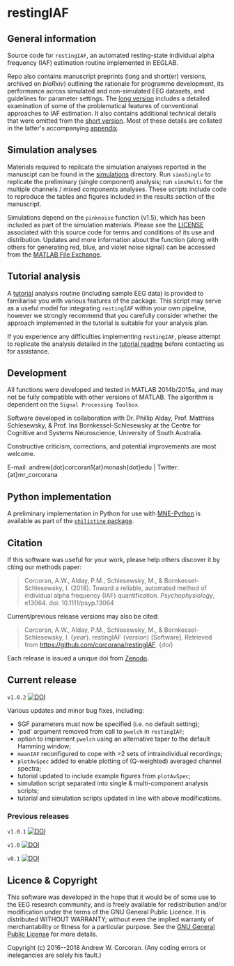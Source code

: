 # restingIAF
## General information
Source code for `restingIAF`, an automated resting-state individual alpha frequency (IAF) estimation routine implemented in EEGLAB. 

Repo also contains manuscript preprints (long and short(er) versions, archived on *bioRxiv*) outlining the rationale for programme development, its performance across simulated and non-simulated EEG datasets, and guidelines for parameter settings.
The [long version](https://github.com/corcorana/restingIAF/blob/master/MS_long.pdf) includes a detailed examination of some of the problematical features of conventional approaches to IAF estimation.
It also contains additional technical details that were omitted from the [short version](https://github.com/corcorana/restingIAF/blob/master/MS_short.pdf).
Most of these details are collated in the latter's accompanying [appendix](https://github.com/corcorana/restingIAF/blob/master/MS_short_appendix.pdf).

## Simulation analyses
Materials required to replicate the simulation analyses reported in the manuscipt can be found in the [simulations](https://github.com/corcorana/restingIAF/tree/master/simulations) directory.
Run `simsSingle` to replicate the preliminary (single component) analysis; run `simsMulti` for the multiple channels / mixed components analyses.
These scripts include code to reproduce the tables and figures included in the results section of the manuscript.

Simulations depend on the `pinknoise` function (v1.5), which has been included as part of the simulation materials.
Please see the [LICENSE](https://github.com/corcorana/restingIAF/tree/master/simulations/pinknoise_LICENSE.txt) associated with this source code for terms and conditions of its use and distribution.
Updates and more information about the function (along with others for generating red, blue, and violet noise signal) can be accessed from the [MATLAB File Exchange](https://au.mathworks.com/matlabcentral/fileexchange/42919-pink--red--blue-and-violet-noise-generation-with-matlab-implementation).

## Tutorial analysis
A [tutorial](https://github.com/corcorana/restingIAF/tree/master/tutorial) analysis routine (including sample EEG data) is provided to familiarise you with various features of the package.
This script may serve as a useful model for integrating `restingIAF` within your own pipeline, however we strongly recommend that you carefully consider whether the approach implemented in the tutorial is suitable for your analysis plan.

If you experience any difficulties implementing `restingIAF`, please attempt to replicate the analysis detailed in the [tutorial readme](https://github.com/corcorana/restingIAF/tree/master/tutorial/tute_README.md) before contacting us for assistance.

## Development
All functions were developed and tested in MATLAB 2014b/2015a, and may not be fully compatible with other versions of MATLAB. 
The algorithm is dependent on the `Signal Processing Toolbox`.

Software developed in collaboration with Dr. Phillip Alday, Prof. Matthias Schlesewsky, & Prof. Ina Bornkessel-Schlesewsky at the Centre for Cognitive and Systems Neuroscience, University of South Australia.

Constructive criticism, corrections, and potential improvements are most welcome.

E-mail: andrew{dot}corcoran1{at}monash{dot}edu | Twitter: {at}mr_corcorana

## Python implementation
A preliminary implementation in Python for use with [MNE-Python](https://martinos.org/mne/) is available as part of the [`philistine` package](https://gitlab.com/palday/philistine).

## Citation
If this software was useful for your work, please help others discover it by citing our methods paper: 

> Corcoran, A.W., Alday, P.M., Schlesewsky, M., & Bornkessel-Schlesewsky, I. (2018). Toward a reliable, automated method of individual alpha frequency (IAF) quantification. *Psychophysiology*, e13064. doi: 10.1111/psyp.13064

Current/previous release versions may also be cited:

> Corcoran, A.W., Alday, P.M., Schlesewsky, M., & Bornkessel-Schlesewsky, I. {*year*}. restingIAF {*version*} [Software]. Retrieved from https://github.com/corcorana/restingIAF. {*doi*}

Each release is issued a unique doi from [Zenodo](https://zenodo.org/).

## Current release
`v1.0.2` [![DOI](https://zenodo.org/badge/DOI/10.5281/zenodo.1066004.svg)](https://doi.org/10.5281/zenodo.1066004)

Various updates and minor bug fixes, including:

- SGF parameters must now be specified (i.e. no default setting);
- 'psd' argument removed from call to `pwelch` in `restingIAF`;
- option to implement `pwelch` using an alternative taper to the default Hamming window;
- `meanIAF` reconfigured to cope with >2 sets of intraindividual recordings;
- `plotAvSpec` added to enable plotting of (Q-weighted) averaged channel spectra;
- tutorial updated to include example figures from `plotAvSpec`;
- simulation script separated into single & multi-component analysis scripts;
- tutorial and simulation scripts updated in line with above modifications.

### Previous releases
`v1.0.1` [![DOI](https://zenodo.org/badge/DOI/10.5281/zenodo.888071.svg)](https://doi.org/10.5281/zenodo.888071)

`v1.0` [![DOI](https://zenodo.org/badge/DOI/10.5281/zenodo.846797.svg)](https://doi.org/10.5281/zenodo.846797)

`v0.1` [![DOI](https://zenodo.org/badge/DOI/10.5281/zenodo.268602.svg)](https://doi.org/10.5281/zenodo.268602)

## Licence & Copyright
This software was developed in the hope that it would be of some use to the EEG research community, and is freely available for redistribution and/or modification under the terms of the GNU General Public Licence.
It is distributed WITHOUT WARRANTY; without even the implied warranty of merchantability or fitness for a particular purpose. 
See the [GNU General Public License](https://github.com/corcorana/restingIAF/tree/master/LICENCE.md) for more details.

Copyright (c) 2016--2018 Andrew W. Corcoran.
(Any coding errors or inelegancies are solely his fault.)
